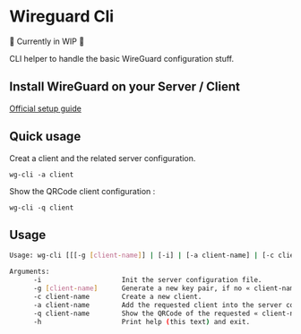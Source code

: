 # Wireguard Cli

🚧 Currently in WIP 🚧

CLI helper to handle the basic WireGuard configuration stuff.

## Install WireGuard on your Server / Client

[Official setup guide](https://www.wireguard.com/install/)

## Quick usage

Creat a client and the related server configuration.

```wg-cli -a client```

Show the QRCode client configuration :

```wg-cli -q client```

## Usage

```sh
Usage: wg-cli [[[-g [client-name]] | [-i] | [-a client-name] | [-c client-name] | [-h] | [-q client-name]]

Arguments:
      -i                    Init the server configuration file.
      -g [client-name]      Generate a new key pair, if no « client-name » specified its generate the server key/pair.
      -c client-name        Create a new client.
      -a client-name        Add the requested client into the server configuration.
      -q client-name        Show the QRCode of the requested « client-name ».
      -h                    Print help (this text) and exit.
```
